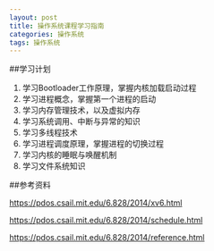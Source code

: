 ```yaml
---
layout: post
title: 操作系统课程学习指南
categories: 操作系统
tags: 操作系统
---
```


##学习计划

1. 学习Bootloader工作原理，掌握内核加载启动过程
2. 学习进程概念，掌握第一个进程的启动
3. 学习内存管理技术，以及虚拟内存
4. 学习系统调用、中断与异常的知识
5. 学习多线程技术
6. 学习进程调度原理，掌握进程的切换过程
7. 学习内核的睡眠与唤醒机制
8. 学习文件系统知识

##参考资料

https://pdos.csail.mit.edu/6.828/2014/xv6.html

https://pdos.csail.mit.edu/6.828/2014/schedule.html

https://pdos.csail.mit.edu/6.828/2014/reference.html
